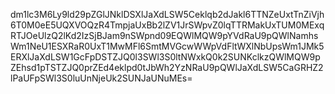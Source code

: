 dm1lc3M6Ly9ld29pZGlJNklDSXlJaXdLSW5Ceklqb2dJakl6TTNZeUxtTnZiVjh6T0M0eE5UQXVOQzR4TmpjaUxBb2lZV1JrSWpvZ0lqTTRMakUxTUM0MExqRTJOeUlzQ2lKd2IzSjBJam9nSWpnd09EQWlMQW9pYVdRaU9pQWlNamhsWm1NeU1ESXRaR0UxT1MwMFl6SmtMVGcwWWpVdFltWXlNbUpsWm1JMk5ERXlJaXdLSW1GcFpDSTZJQ0l3SWl3S0ltNWxkQ0k2SUNKclkzQWlMQW9pZEhsd1pTSTZJQ0prZEd4eklpd0tJbWh2YzNRaU9pQWlJaXdLSW5CaGRHZ2lPaUFpSWl3S0luUnNjeUk2SUNJaUNuMEs=
